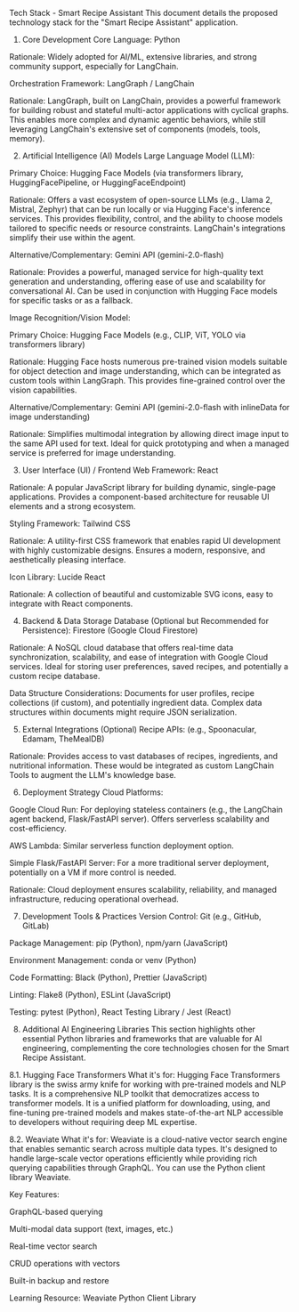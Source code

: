 Tech Stack - Smart Recipe Assistant
This document details the proposed technology stack for the "Smart Recipe Assistant" application.

1. Core Development
   Core Language: Python

Rationale: Widely adopted for AI/ML, extensive libraries, and strong community support, especially for LangChain.

Orchestration Framework: LangGraph / LangChain

Rationale: LangGraph, built on LangChain, provides a powerful framework for building robust and stateful multi-actor applications with cyclical graphs. This enables more complex and dynamic agentic behaviors, while still leveraging LangChain's extensive set of components (models, tools, memory).

2. Artificial Intelligence (AI) Models
   Large Language Model (LLM):

Primary Choice: Hugging Face Models (via transformers library, HuggingFacePipeline, or HuggingFaceEndpoint)

Rationale: Offers a vast ecosystem of open-source LLMs (e.g., Llama 2, Mistral, Zephyr) that can be run locally or via Hugging Face's inference services. This provides flexibility, control, and the ability to choose models tailored to specific needs or resource constraints. LangChain's integrations simplify their use within the agent.

Alternative/Complementary: Gemini API (gemini-2.0-flash)

Rationale: Provides a powerful, managed service for high-quality text generation and understanding, offering ease of use and scalability for conversational AI. Can be used in conjunction with Hugging Face models for specific tasks or as a fallback.

Image Recognition/Vision Model:

Primary Choice: Hugging Face Models (e.g., CLIP, ViT, YOLO via transformers library)

Rationale: Hugging Face hosts numerous pre-trained vision models suitable for object detection and image understanding, which can be integrated as custom tools within LangGraph. This provides fine-grained control over the vision capabilities.

Alternative/Complementary: Gemini API (gemini-2.0-flash with inlineData for image understanding)

Rationale: Simplifies multimodal integration by allowing direct image input to the same API used for text. Ideal for quick prototyping and when a managed service is preferred for image understanding.

3. User Interface (UI) / Frontend
   Web Framework: React

Rationale: A popular JavaScript library for building dynamic, single-page applications. Provides a component-based architecture for reusable UI elements and a strong ecosystem.

Styling Framework: Tailwind CSS

Rationale: A utility-first CSS framework that enables rapid UI development with highly customizable designs. Ensures a modern, responsive, and aesthetically pleasing interface.

Icon Library: Lucide React

Rationale: A collection of beautiful and customizable SVG icons, easy to integrate with React components.

4. Backend & Data Storage
   Database (Optional but Recommended for Persistence): Firestore (Google Cloud Firestore)

Rationale: A NoSQL cloud database that offers real-time data synchronization, scalability, and ease of integration with Google Cloud services. Ideal for storing user preferences, saved recipes, and potentially a custom recipe database.

Data Structure Considerations: Documents for user profiles, recipe collections (if custom), and potentially ingredient data. Complex data structures within documents might require JSON serialization.

5. External Integrations (Optional)
   Recipe APIs: (e.g., Spoonacular, Edamam, TheMealDB)

Rationale: Provides access to vast databases of recipes, ingredients, and nutritional information. These would be integrated as custom LangChain Tools to augment the LLM's knowledge base.

6. Deployment Strategy
   Cloud Platforms:

Google Cloud Run: For deploying stateless containers (e.g., the LangChain agent backend, Flask/FastAPI server). Offers serverless scalability and cost-efficiency.

AWS Lambda: Similar serverless function deployment option.

Simple Flask/FastAPI Server: For a more traditional server deployment, potentially on a VM if more control is needed.

Rationale: Cloud deployment ensures scalability, reliability, and managed infrastructure, reducing operational overhead.

7. Development Tools & Practices
   Version Control: Git (e.g., GitHub, GitLab)

Package Management: pip (Python), npm/yarn (JavaScript)

Environment Management: conda or venv (Python)

Code Formatting: Black (Python), Prettier (JavaScript)

Linting: Flake8 (Python), ESLint (JavaScript)

Testing: pytest (Python), React Testing Library / Jest (React)

8. Additional AI Engineering Libraries
   This section highlights other essential Python libraries and frameworks that are valuable for AI engineering, complementing the core technologies chosen for the Smart Recipe Assistant.

8.1. Hugging Face Transformers
What it's for: Hugging Face Transformers library is the swiss army knife for working with pre-trained models and NLP tasks. It is a comprehensive NLP toolkit that democratizes access to transformer models. It is a unified platform for downloading, using, and fine-tuning pre-trained models and makes state-of-the-art NLP accessible to developers without requiring deep ML expertise.

8.2. Weaviate
What it's for: Weaviate is a cloud-native vector search engine that enables semantic search across multiple data types. It's designed to handle large-scale vector operations efficiently while providing rich querying capabilities through GraphQL. You can use the Python client library Weaviate.

Key Features:

GraphQL-based querying

Multi-modal data support (text, images, etc.)

Real-time vector search

CRUD operations with vectors

Built-in backup and restore

Learning Resource: Weaviate Python Client Library
